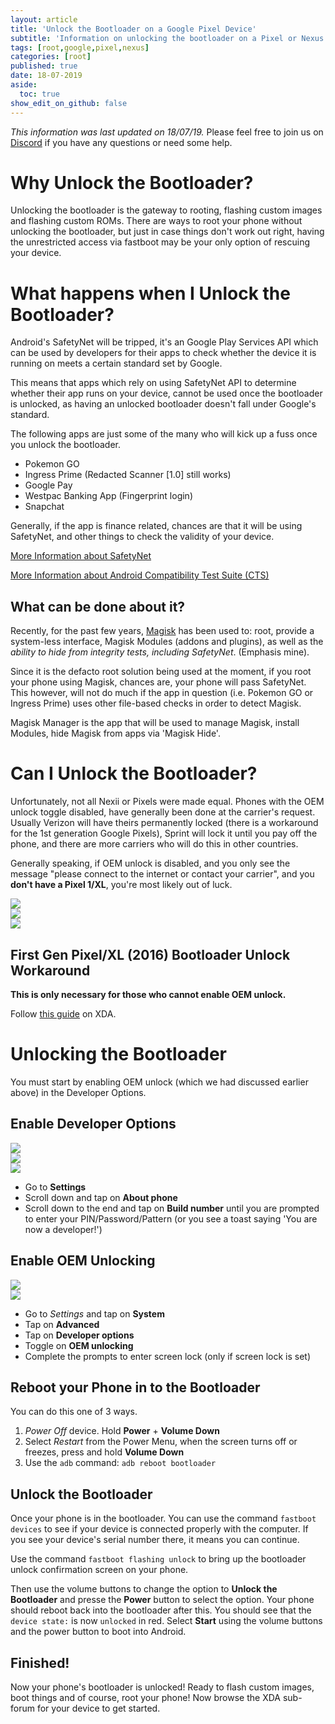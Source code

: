 ```yaml
---
layout: article
title: 'Unlock the Bootloader on a Google Pixel Device'
subtitle: 'Information on unlocking the bootloader on a Pixel or Nexus device'
tags: [root,google,pixel,nexus]
categories: [root]
published: true
date: 18-07-2019
aside:
  toc: true
show_edit_on_github: false
---
```


*This information was last updated on 18/07/19.*
Please feel free to join us on [Discord](https://discord.gg/GDguYJ4) if you have any questions or need some help.

# Why Unlock the Bootloader?
Unlocking the bootloader is the gateway to rooting, flashing custom images and flashing custom ROMs. There are ways to root your phone without unlocking the bootloader, but just in case things don't work out right, having the unrestricted access via fastboot may be your only option of rescuing your device.

<!--more-->

# What happens when I Unlock the Bootloader?
Android's SafetyNet will be tripped, it's an Google Play Services API which can be used by developers for their apps to check whether the device it is running on meets a certain standard set by Google.

This means that apps which rely on using SafetyNet API to determine whether their app runs on your device, cannot be used once the bootloader is unlocked, as having an unlocked bootloader doesn't fall under Google's standard.

The following apps are just some of the many who will kick up a fuss once you unlock the bootloader.

* Pokemon GO
* Ingress Prime (Redacted Scanner [1.0] still works)
* Google Pay
* Westpac Banking App (Fingerprint login)
* Snapchat

Generally, if the app is finance related, chances are that it will be using SafetyNet, and other things to check the validity of your device.

[More Information about SafetyNet][2]

[More Information about Android Compatibility Test Suite (CTS)][3]

## What can be done about it?
Recently, for the past few years, [Magisk][1] has been used to: root, provide a system-less interface, Magisk Modules (addons and plugins), as well as the *ability to hide from integrity tests, including SafetyNet*. (Emphasis mine).

Since it is the defacto root solution being used at the moment, if you root your phone using Magisk, chances are, your phone will pass SafetyNet. This however, will not do much if the app in question (i.e. Pokemon GO or Ingress Prime) uses other file-based checks in order to detect Magisk.

Magisk Manager is the app that will be used to manage Magisk, install Modules, hide Magisk from apps via 'Magisk Hide'. 

# Can I Unlock the Bootloader?
Unfortunately, not all Nexii or Pixels were made equal. Phones with the OEM unlock toggle disabled, have generally been done at the carrier's request. Usually Verizon will have theirs permanently locked (there is a workaround for the 1st generation Google Pixels), Sprint will lock it until you pay off the phone, and there are more carriers who will do this in other countries.

Generally speaking, if OEM unlock is disabled, and you only see the message "please connect to the internet or contact your carrier", and you **don't have a Pixel 1/XL**, you're most likely out of luck.

<div class='img-row'>
<div class='img-col'>
<img src="/maowdroid/assets/images/oem-unlocking/pixel-devop-oem-unlock-disabled-carrier-lock.png" width='width:100%'/>
</div>
<div class='img-col'>
<img src="/maowdroid/assets/images/oem-unlocking/pixel-devop-oem-unlock-disabled-contact-carrier.png" width='width:100%'/>
</div>
<div class='img-col'>
<img src="/maowdroid/assets/images/oem-unlocking/pixel-devop-oem-unlock-disabled-already-unlocked.png" width='width:100%'/>
</div>
</div>

## First Gen Pixel/XL (2016) Bootloader Unlock Workaround
**This is only necessary for those who cannot enable OEM unlock.**

Follow [this guide](https://forum.xda-developers.com/pixel-xl/how-to/how-to-unlock-bootloader-verizon-pixel-t3796030) on XDA.

# Unlocking the Bootloader
You must start by enabling OEM unlock (which we had discussed earlier above) in the Developer Options.

## Enable Developer Options

<div class='img-row'>
<div class='img-col'>
<img src="/maowdroid/assets/images/oem-unlocking/settings.png" width='width:100%'/>
</div>
<div class='img-col'>
<img src="/maowdroid/assets/images/oem-unlocking/about-phone.png" width='width:100%'/>
</div>
<div class='img-col'>
<img src="/maowdroid/assets/images/oem-unlocking/build-no-tap.png" width='width:100%'/>
</div>
</div>

- Go to **Settings**
- Scroll down and tap on **About phone**
- Scroll down to the end and tap on **Build number** until you are prompted to enter your PIN/Password/Pattern (or you see a toast saying 'You are now a developer!')

## Enable OEM Unlocking

<div class='img-row'>
<div class='img-col'>
<img src="/maowdroid/assets/images/oem-unlocking/developer-now.png" width='width:100%'/>
</div>
<div class='img-col'>
<img src="/maowdroid/assets/images/oem-unlocking/devop-oem-unlocking.png" width='width:100%'/>
</div>
</div>

- Go to *Settings* and tap on **System**
- Tap on **Advanced**
- Tap on **Developer options**
- Toggle on **OEM unlocking**
- Complete the prompts to enter screen lock (only if screen lock is set)

## Reboot your Phone in to the Bootloader

You can do this one of 3 ways.

1. *Power Off* device. Hold **Power** + **Volume Down**
2. Select *Restart* from the Power Menu, when the screen turns off or freezes, press and hold **Volume Down**
3. Use the `adb` command: `adb reboot bootloader`

## Unlock the Bootloader
Once your phone is in the bootloader. You can use the command `fastboot devices` to see if your device is connected properly with the computer. If you see your device's serial number there, it means you can continue.

Use the command `fastboot flashing unlock` to bring up the bootloader unlock confirmation screen on your phone.

Then use the volume buttons to change the option to **Unlock the Bootloader** and presse the **Power** button to select the option. Your phone should reboot back into the bootloader after this. You should see that the `device state:` is now `unlocked` in red. Select **Start** using the volume buttons and the power button to boot into Android.

## Finished!
Now your phone's bootloader is unlocked! Ready to flash custom images, boot things and of course, root your phone! Now browse the XDA sub-forum for your device to get started.

[1]: https://forum.xda-developers.com/apps/magisk/official-magisk-v7-universal-systemless-t3473445
[2]: https://developer.android.com/training/safetynet
[3]: https://source.android.com/compatibility/cts/